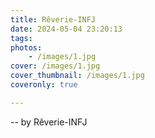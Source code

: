 ```yaml
---
title: Rêverie-INFJ
date: 2024-05-04 23:20:13
tags:
photos:
    - /images/1.jpg
cover: /images/1.jpg
cover_thumbnail: /images/1.jpg
coveronly: true

---
```


-- by Rêverie-INFJ